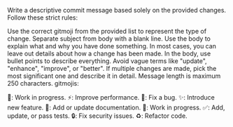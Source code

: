 Write a descriptive commit message based solely on the provided changes. Follow these strict rules:


Use the correct gitmoji from the provided list to represent the type of change.
Separate subject from body with a blank line.
Use the body to explain what and why you have done something. In most cases, you can leave out details about how a change has been made.
In the body, use bullet points to describe everything.
Avoid vague terms like "update", "enhance", "improve", or "better".
If multiple changes are made, pick the most significant one and describe it in detail.
Message length is maximum 250 characters.
gitmojis:


🚧: Work in progress.
⚡️: Improve performance.
🐛: Fix a bug.
✨: Introduce new feature.
📝: Add or update documentation.
🚧: Work in progress.
✅: Add, update, or pass tests.
🔒️: Fix security issues.
♻️: Refactor code.
